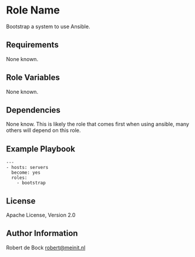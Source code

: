 Role Name
=========

Bootstrap a system to use Ansible.

Requirements
------------

None known.

Role Variables
--------------

None known.

Dependencies
------------

None know. This is likely the role that comes first when using ansible, many others will depend on this role.

Example Playbook
----------------

```
---
- hosts: servers
  become: yes
  roles:
    - bootstrap
```

License
-------

Apache License, Version 2.0

Author Information
------------------

Robert de Bock <robert@meinit.nl>
